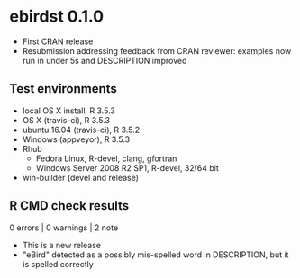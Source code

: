 # ebirdst 0.1.0

- First CRAN release
- Resubmission addressing feedback from CRAN reviewer: examples now run in under 5s and DESCRIPTION improved

## Test environments

- local OS X install, R 3.5.3
- OS X (travis-ci), R 3.5.3
- ubuntu 16.04 (travis-ci), R 3.5.2
- Windows (appveyor), R 3.5.3
- Rhub
  - Fedora Linux, R-devel, clang, gfortran
  - Windows Server 2008 R2 SP1, R-devel, 32/64 bit
- win-builder (devel and release)

## R CMD check results

0 errors | 0 warnings | 2 note

- This is a new release
- "eBird" detected as a possibly mis-spelled word in DESCRIPTION, but it is spelled correctly
